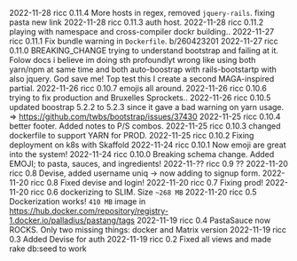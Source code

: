 2022-11-28 ricc 0.11.4 More hosts in regex, removed `jquery-rails`. fixing pasta new link
2022-11-28 ricc 0.11.3 auth host.
2022-11-28 ricc 0.11.2 playing with namespace and cross-compiler dockr building..
2022-11-27 ricc 0.11.1 Fix bundle warning in `Dockerfile`. b/260423201
2022-11-27 ricc 0.11.0 BREAKING_CHANGE trying to understand bootstrap and failing at it. Folow docs i believe im doing sth profoundlyt wrong like using
                    both yarn/npm at same time and both auto-boostrap with rails-bootstartp with also jquery. God save me! Top test this I create
                    a second MAGA-inspired partial.
2022-11-26 ricc 0.10.7 emojis all around.
2022-11-26 ricc 0.10.6 trying to fix production and Bruxelles Sprockets..
2022-11-26 ricc 0.10.5 updated boostrap 5.2.2 to 5.2.3 since it gave a bad warning on yarn usage. => https://github.com/twbs/bootstrap/issues/37430
2022-11-25 ricc 0.10.4 better footer. Added notes to P/S combos.
2022-11-25 ricc 0.10.3 changed dockerfile to support YARN for PROD.
2022-11-25 ricc 0.10.2 Fixing deployment on k8s with Skaffold
2022-11-24 ricc 0.10.1 Now emoji are great into the system!
2022-11-24 ricc 0.10.0 Breaking schema change. Added EMOJI; to pasta, sauces, and ingredients!
2022-11-?? ricc 0.9 ??
2022-11-20 ricc 0.8 Devise, added username uniq -> now adding to signup form.
2022-11-20 ricc 0.8 Fixed devise and login!
2022-11-20 ricc 0.7 Fixing prod!
2022-11-20 ricc 0.6 dockerizing to SLIM. Size `~268 MB`
2022-11-20 ricc 0.5 Dockerization works! `410 MB` image in https://hub.docker.com/repository/registry-1.docker.io/palladius/pastang/tags
2022-11-19 ricc 0.4 PastaSauce now ROCKS. Only two missing things: docker and Matrix version
2022-11-19 ricc 0.3 Added Devise for auth
2022-11-19 ricc 0.2 Fixed all views and made rake db:seed to work
